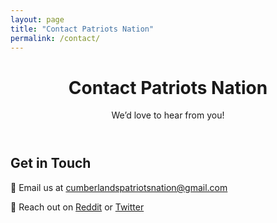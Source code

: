 ```yaml
---
layout: page
title: "Contact Patriots Nation"
permalink: /contact/
---
```


<header class="blog-hero">
  <div class="overlay"></div>
  <div class="blog-hero-content">
    <h1>Contact Patriots Nation</h1>
    <p>We’d love to hear from you!</p>
  </div>
</header>

<section class="contact-info">
  <h2>Get in Touch</h2>
  <p>📧 Email us at <a href="mailto:cumberlandspatriotsnation@gmail.com">cumberlandspatriotsnation@gmail.com</a></p>
  <p>💬 Reach out on <a href="https://www.reddit.com/r/CumberlandsPatriots/" target="_blank">Reddit</a> or <a href="https://twitter.com/intent/tweet?button_hashtag=UCPatsNation" target="_blank">Twitter</a></p>
</section>